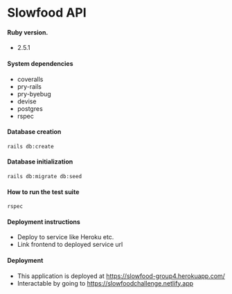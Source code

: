 # Slowfood API

#### Ruby version.  
* 2.5.1

#### System dependencies
* coveralls
* pry-rails
* pry-byebug
* devise
* postgres
* rspec

#### Database creation
```rails db:create```

#### Database initialization
```rails db:migrate db:seed```

#### How to run the test suite
```rspec```

#### Deployment instructions
* Deploy to service like Heroku etc.
* Link frontend to deployed service url

#### Deployment
* This application is deployed at https://slowfood-group4.herokuapp.com/
* Interactable by going to https://slowfoodchallenge.netlify.app
